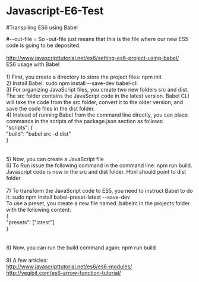 # Javascript-E6-Test

#Transpiling ES6 using Babel

#--out-file  = So -out-file just means that this is the file where our new ES5 code is going to be deposited. 
<br>
<br>http://www.javascripttutorial.net/es6/setting-es6-project-using-babel/
<br>ES6 usage with Babel
<br>
<br>1) First, you create a directory to store the project files: npm init
<br>2) Install Babel: sudo npm install --save-dev babel-cli
<br>3) For organizing JavaScript files, you create two new folders src and dist. The src folder contains the JavaScript code in the latest version. Babel CLI will take the code from the src folder, convert it to the older version, and save the code files in the dist folder.
<br>4) Instead of running Babel from the command line directly, you can place commands in the scripts of the package.json section as follows:
<br>"scripts": {
<br>"build": "babel src -d dist"
<br>}
<br>
<br>
<br>5) Now, you can create a JavaScript file
<br>6) To Run issue the following command in the command line: npm run build. Javascript code is now in the src and dist folder. Html should point to dist folder
<br>
<br>7) To transform the JavaScript code to ES5, you need to instruct Babel to do it: sudo npm install babel-preset-latest --save-dev
<br> To use a preset, you create a new file named .babelrc in the projects folder with the following content:
<br>{
<br>"presets": ["latest"]
<br>}
<br>
<br>
<br>8) Now, you can run the build command again:  npm run build
<br>
<br>9) A few articles:
<br>http://www.javascripttutorial.net/es6/es6-modules/
<br>http://vegibit.com/es6-arrow-function-tutorial/
